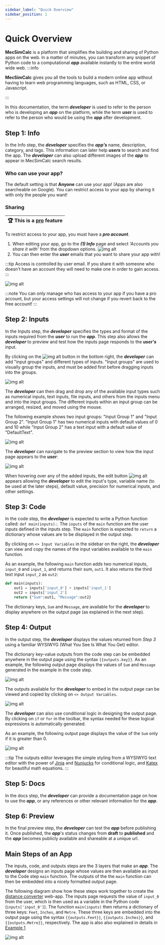 ```yaml
---
sidebar_label: "Quick Overview"
sidebar_position: 1
---
```


# Quick Overview

**MecSimCalc** is a platform that simplifies the building and sharing of Python apps on the web. In a matter of minutes, you can transform any snippet of Python code to a computational _**app**_ available instantly to the entire world wide web.
:::info

**MecSimCalc** gives you all the tools to build a modern online app without having to learn web programming languages, such as HTML, CSS, or Javascript.

:::

In this documentation, the term _**developer**_ is used to refer to the person who is developing an _**app**_ on the platform, while the term _**user**_ is used to refer to the person who would be using the _**app**_ after development.

## Step 1: Info

In the Info step, the _**developer**_ specifies the _**app's**_ name, description, category, and tags. This information can later help **_users_** to search and find the app. The _**developer**_ can also upload different images of the _**app**_ to appear in MecSimCalc search results.

### Who can use your app?

The default setting is that **Anyone** can use your app! (Apps are also searcheable on Google). You can restrict access to your app by sharing it with only the people you want!

### Sharing

| :trophy: This is a [pro](https://mecsimcalc.com/pricing) feature |
| ---------------------------------------------------------------- |

To restrict access to your app, you must have a _**pro account**_.

1. When editing your app, go to the **_(1) Info_** page and select _'Accounts you share it with'_ from the dropdown options.
   ![img alt](/docs/getting-started/access_control_dropdown.png)
2. You can then enter the **_user_** emails that you want to share your app with!

:::tip
Access is controlled by user email. If you share it with someone who doesn't have an account they will need to make one in order to gain access.
:::

![img alt](/docs/getting-started/invite_users.png)

:::note
You can only manage who has access to your app if you have a pro account, but your access settings will not change if you revert back to the free account!
:::

## Step 2: Inputs

In the Inputs step, the _**developer**_ specifies the types and format of the inputs required from the _**user**_ to run the _**app**_. This step also allows the _**developer**_ to preview and test how the inputs page responds to the _**user's**_ input.

By clicking on the ![img alt](/docs/getting-started/add_btn.png) button in the bottom right, the _**developer**_ can add "input groups" and different types of inputs. "Input groups" are used to visually group the inputs, and must be added first before dragging inputs into the groups.

<div style={{textAlign: 'center'}}>

![img alt](/docs/getting-started/inputs_menu.png)

</div>

The _**developer**_ can then drag and drop any of the available input types such as numerical inputs, text inputs, file inputs, and others from the inputs menu and into the input groups. The different inputs within an input group can be arranged, resized, and moved using the mouse.

The following example shows two input groups: "Input Group 1" and "Input Group 2". "Input Group 1" has two numerical inputs with default values of 0 and 10 while "Input Group 2" has a text input with a default value of "DefaultText".

<div style={{textAlign: 'center'}}>

![img alt](/docs/getting-started/inputs_example.png)

</div>

The _**developer**_ can navigate to the preview section to view how the input page appears to the **_user_**:

<div style={{textAlign: 'center'}}>

![img alt](/docs/getting-started/inputs_preview.png)

</div>

When hovering over any of the added inputs, the edit button ![img alt](/docs/getting-started/edit_btn.png) appears allowing the _**developer**_ to edit the input's type, variable name (to be used at the later steps), default value, precision for numerical inputs, and other settings.

## Step 3: Code

In the code step, the **_developer_** is expected to write a Python function called: `def main(inputs):`. The `inputs` of the `main` function are the user inputs defined in the inputs step. The `main` function is expected to `return` a dictionary whose values are to be displayed in the output step.

By clicking on `<> Input Variables` in the sidebar on the right, the _**developer**_ can view and copy the names of the input variables available to the `main` function.

As an example, the following `main` function adds two numerical inputs, `input_0` and `input_1`, and returns their sum, `out1`. It also returns the third text input `input_2` as `out2`:

```python
def main(inputs):
    out1 = inputs['input_0'] + inputs['input_1']
    out2 = inputs['input_2']
    return {"Sum":out1, "Message":out2}
```

The dictionary keys, `Sum` and `Message`, are available for the _**developer**_ to display anywhere on the output page (as explained in the next step).

## Step 4: Output

In the output step, the **_developer_** displays the values returned from _Step 3_ using a familiar WYSIWYG (What You See Is What You Get) editor.

The dictionary key-value outputs from the code step can be embedded anywhere in the output page using the syntax `{{outputs.key}}`. As an example, the following output page displays the values of `Sum` and `Message` generated in the example in the code step.

<div style={{textAlign: 'center'}}>

![img alt](/docs/getting-started/outputs_1.png)

</div>

The outputs available for the _**developer**_ to embed in the output page can be viewed and copied by clicking on `<> Output Variables`.

<div style={{textAlign: 'center'}}>

![img alt](/docs/getting-started/output_variables.png)

</div>

The _**developer**_ can also use conditional logic in designing the output page. By clicking on `if` or `for` in the toolbar, the syntax needed for these logical expressions is automatically generated.

As an example, the following output page displays the value of the `Sum` only if it is greater than 0.

<div style={{textAlign: 'center'}}>

![img alt](/docs/getting-started/outputs_2.png)

</div>

:::tip
The outputs editor leverages the simple styling from a WYSIWYG text editor with the power of [Jinja](https://jinja.palletsprojects.com/en/3.0.x/templates/) and [Nunjucks](https://mozilla.github.io/nunjucks/templating.html) for conditional logic, and [Katex](https://katex.org/docs/supported.html) for beautiful math equations.
:::

## Step 5: Docs

In the docs step, the **_developer_** can provide a documentation page on how to use the _**app**_, or any references or other relevant information for the _**app**_.

## Step 6: Preview

In the final preview step, the _**developer**_ can test the _**app**_ before publishing it. Once published, the _**app**_'s status changes from **draft** to **published** and the _**app**_ becomes publicly available and shareable at a unique url.

## Main Steps of an App

The inputs, code, and outputs steps are the 3 layers that make an _**app**_. The _**developer**_ designs an inputs page whose values are then available as input to the Code step `main` function. The outputs of the the `main` function can then be embedded into a nicely formatted output page.

The following diagram show how these steps work together to create the [distance converter](https://www.mecsimcalc.com/app/4022206/distance_converter) web-app. The inputs page requests the value of `input_0` from the user, which is then used as a variable in the Python code (`inputs['input_0']`). The function `main(inputs)` then returns a dictionary of three keys: `Feet`, `Inches`, and `Metre`. These three keys are embedded into the output page using the syntax `{{outputs.Feet}}`, `{{outputs.Inches}}`, and `{{outputs.Metre}}`, respectively. The app is also also explained in details in [Example 1](/getting-started/example-1)

<div style={{textAlign: 'center'}}>

![img alt](/docs/app_flow.png)

</div>
